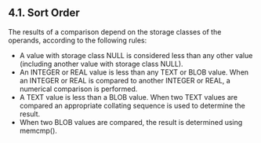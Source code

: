 ## 4\.1\. Sort Order


The results of a comparison depend on the storage classes of the
operands, according to the following rules:


* A value with storage class NULL is considered less than any
 other value (including another value with storage class NULL).
* An INTEGER or REAL value is less than any TEXT or BLOB value.
 When an INTEGER or REAL is compared to another INTEGER or REAL, a
 numerical comparison is performed.
* A TEXT value is less than a BLOB value. When two TEXT values
 are compared an appropriate collating sequence is used to determine 
 the result.
* When two BLOB values are compared, the result is
 determined using memcmp().



